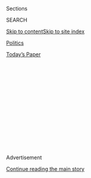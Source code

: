 <div id="app">

<div>

<div>

<div>

<div class="NYTAppHideMasthead css-1q2w90k e1suatyy0">

<div class="section css-ui9rw0 e1suatyy2">

<div class="css-eph4ug er09x8g0">

<div class="css-6n7j50">

</div>

<span class="css-1dv1kvn">Sections</span>

<div class="css-10488qs">

<span class="css-1dv1kvn">SEARCH</span>

</div>

[Skip to content](#site-content)[Skip to site
index](#site-index)

</div>

<div id="masthead-section-label" class="css-1wr3we4 eaxe0e00">

[Politics](https://www.nytimes.com/section/politics)

</div>

<div class="css-10698na e1huz5gh0">

</div>

</div>

<div id="masthead-bar-one" class="section hasLinks css-15hmgas e1csuq9d3">

<div class="css-uqyvli e1csuq9d0">

</div>

<div class="css-1uqjmks e1csuq9d1">

</div>

<div class="css-9e9ivx">

[](https://myaccount.nytimes.com/auth/login?response_type=cookie&client_id=vi)

</div>

<div class="css-1bvtpon e1csuq9d2">

[Today’s
Paper](https://www.nytimes.com/section/todayspaper)

</div>

</div>

</div>

</div>

<div data-aria-hidden="false">

<div id="site-content" data-role="main">

<div>

<div class="css-1aor85t" style="opacity:0.000000001;z-index:-1;visibility:hidden">

<div class="css-1hqnpie">

<div class="css-epjblv">

<span class="css-17xtcya">[Politics](/section/politics)</span><span class="css-x15j1o">|</span><span class="css-fwqvlz">Mark
Esper Confirmed as Trump’s Defense
Secretary</span>

</div>

<div class="css-k008qs">

<div class="css-1iwv8en">

<span class="css-18z7m18"></span>

<div>

</div>

</div>

<span class="css-1n6z4y">https://nyti.ms/2Oe2PA5</span>

<div class="css-1705lsu">

<div class="css-4xjgmj">

<div class="css-4skfbu" data-role="toolbar" data-aria-label="Social Media Share buttons, Save button, and Comments Panel with current comment count" data-testid="share-tools">

  - 
  - 
  - 
  - 
    
    <div class="css-6n7j50">
    
    </div>

  - 
  - 

</div>

</div>

</div>

</div>

</div>

</div>

<div id="NYT_TOP_BANNER_REGION" class="css-13pd83m">

</div>

<div id="top-wrapper" class="css-1sy8kpn">

<div id="top-slug" class="css-l9onyx">

Advertisement

</div>

[Continue reading the main
story](#after-top)

<div class="ad top-wrapper" style="text-align:center;height:100%;display:block;min-height:250px">

<div id="top" class="place-ad" data-position="top" data-size-key="top">

</div>

</div>

<div id="after-top">

</div>

</div>

<div id="sponsor-wrapper" class="css-1hyfx7x">

<div id="sponsor-slug" class="css-19vbshk">

Supported by

</div>

[Continue reading the main
story](#after-sponsor)

<div id="sponsor" class="ad sponsor-wrapper" style="text-align:center;height:100%;display:block">

</div>

<div id="after-sponsor">

</div>

</div>

<div class="css-1vkm6nb ehdk2mb0">

# Mark Esper Confirmed as Trump’s Defense Secretary

</div>

<div class="css-79elbk" data-testid="photoviewer-wrapper">

<div class="css-z3e15g" data-testid="photoviewer-wrapper-hidden">

</div>

<div class="css-1a48zt4 ehw59r15" data-testid="photoviewer-children">

![<span class="css-16f3y1r e13ogyst0" data-aria-hidden="true">Mark T.
Esper will take control of the country’s 1.2 million active-duty troops
and one of the largest militaries in the
world.</span><span class="css-cnj6d5 e1z0qqy90" itemprop="copyrightHolder"><span class="css-1ly73wi e1tej78p0">Credit...</span><span><span>Erin
Schaff/The New York
Times</span></span></span>](https://static01.nyt.com/images/2019/07/23/us/politics/23dc-military/23dc-military-articleLarge.jpg?quality=75&auto=webp&disable=upscale)

</div>

</div>

<div class="css-xt80pu e12qa4dv0">

<div class="css-18e8msd">

<div class="css-vp77d3 epjyd6m0">

<div class="css-1baulvz">

By [<span class="css-1baulvz last-byline" itemprop="name">Helene
Cooper</span>](https://www.nytimes.com/by/helene-cooper)

</div>

</div>

  - July 23,
    2019

  - 
    
    <div class="css-4xjgmj">
    
    <div class="css-d8bdto" data-role="toolbar" data-aria-label="Social Media Share buttons, Save button, and Comments Panel with current comment count" data-testid="share-tools">
    
      - 
      - 
      - 
      - 
        
        <div class="css-6n7j50">
        
        </div>
    
      - 
      - 
    
    </div>
    
    </div>

</div>

</div>

<div class="section meteredContent css-1r7ky0e" name="articleBody" itemprop="articleBody">

<div class="css-1fanzo5 StoryBodyCompanionColumn">

<div class="css-53u6y8">

WASHINGTON — The Senate overwhelmingly confirmed Mark T. Esper as
secretary of defense on Tuesday, ending the longest period by far that
the Pentagon had been without a permanent leader.

Mr. Esper, an Army infantryman who fought in the Persian Gulf war of
1991 before becoming a lobbyist for the military contractor Raytheon,
replaces Jim Mattis, who [resigned in
December](https://www.nytimes.com/2018/12/20/us/politics/jim-mattis-defense-secretary-trump.html)
during a dispute over pulling American troops out of Syria.

In receiving the lopsided 90-to-8 Senate nod, Mr. Esper succeeded where
Patrick M. Shanahan, President Trump’s original pick to replace Mr.
Mattis, did not; [Mr. Shanahan abruptly resigned last
month](https://www.nytimes.com/2019/06/18/us/politics/patrick-shanahan-defense-secretary.html),
before his Senate confirmation hearing was even scheduled, after news
reports revealed details of his 2011 divorce.

Mr. Esper, 55, now takes control of the country’s 1.2 million
active-duty troops and one of the largest militaries in the world as the
Trump administration is wrestling with the results of its so-called
maximum pressure campaign of economic sanctions on Iran, which has
prodded the two adversaries closer to military confrontation.

</div>

</div>

<div class="css-1fanzo5 StoryBodyCompanionColumn">

<div class="css-53u6y8">

“Having a Senate-confirmed secretary of defense, especially one of this
quality, could not come a moment too soon,” Senator Mitch McConnell of
Kentucky, the majority leader, said in a floor speech on Tuesday. He
called Mr. Esper a “well-prepared nominee” who will face a world “full
of serious threats to America, to our allies and to our interests.”

Mr. Esper will add his voice to the senior Trump national security
advisers seeking to influence the president on a range of issues,
including how to end the war in Afghanistan, and how to negotiate with
Turkey, a longtime North Atlantic Treaty Organization ally, as it defies
American wishes in [buying a missile system from
Russia](https://www.nytimes.com/2019/07/12/world/russia-turkey-missile-explain.html).

How influential Mr. Esper will be is one of the biggest questions facing
the new defense secretary. Mr. Mattis was widely viewed as a voice of
reason and global stability in a chaotic administration, but those very
views helped to poison his relationship with Mr. Trump and led to his
resignation.

Mr. Shanahan, a former Boeing executive, by contrast, was seen as far
more amenable to White House directives.

Unlike Mr. Shanahan, Mr. Esper joins Mr. Trump’s senior advisers with a
solid background in military affairs and a broad understanding of the
alliances that the United States has maintained throughout the Cold War
era. But the exit of Mr. Mattis and the Pentagon’s seven months without
a permanent secretary have diminished the department’s voice in internal
White House meetings.

</div>

</div>

<div class="css-1fanzo5 StoryBodyCompanionColumn">

<div class="css-53u6y8">

Meanwhile, the national security adviser, John R. Bolton, and Secretary
of State Mike Pompeo — who was a former West Point classmate of Mr.
Esper — have largely run national security policy in the months since
Mr. Mattis departed. Mr. Esper’s challenge, national security experts
said, will be to work to get the Pentagon’s views represented among
those strong personalities.

“The protracted period without a permanent defense secretary has created
a vacuum,” Carl Tobias, a law professor at the University of Richmond,
said in an email. “That situation has decreased D.O.D.’s influence on
critical matters involving national security and military affairs and
limited D.O.D.’s ability to affect important policymaking generally and
on specific issues,” especially Iran, China and North Korea.

“The president needs the best advice, particularly on national security,
from numerous perspectives, partly as a counterbalance to the apparently
outsized recent influence being exercised by Pompeo, Bolton and perhaps
others in the White House and Trump’s orbit,” Mr. Tobias said. He said
that need “may help explain the unusually bipartisan, overwhelming
confirmation vote that Esper secured.”

Indeed, Mr. Esper’s confirmation process was largely fast and smooth,
reflecting lawmakers’ eagerness for stability at the Pentagon.

But during his confirmation hearing, some Democrats, including Senator
Elizabeth Warren of Massachusetts, raised questions about Mr. Esper’s
ties to the defense industry. Ms. Warren, who is running for president
in 2020, in particular was critical of Mr. Esper’s refusal to recuse
himself from all matters involving Raytheon once he becomes defense
secretary. She voted against his confirmation.

In fact, five of the eight senators — all Democrats — voting against Mr.
Esper are presidential aspirants in 2020: Cory Booker of New Jersey,
Kirsten Gillibrand of New York, Kamala Harris of California, Amy
Klobuchar of Minnesota and Ms. Warren.

The confirmation of Mr. Esper, who was sworn in later Tuesday, does not
end the leadership void at the Pentagon, which still has no permanent
deputy secretary of defense. David Norquist, Mr. Trump’s nominee for
that job, is scheduled for his own Senate hearing on Wednesday.

</div>

</div>

<div class="css-1fanzo5 StoryBodyCompanionColumn">

<div class="css-53u6y8">

Meanwhile, the vice chairman of the Joint Chiefs of Staff, Gen. Paul
Selva, is retiring on Friday, but the man nominated by the president to
replace him, Gen. John E. Hyten, has been embroiled in sexual misconduct
allegations that could torpedo his chances of gaining Senate
confirmation.

Mr. Esper’s rise to the top job also signals the ascent of the Army,
after several years in which Marines have largely run the Defense
Department. Mr. Mattis was a four-star Marine general, as is Gen. Joseph
F. Dunford Jr., the chairman of the Joint Chiefs of Staff, whose term
expires in October.

Mr. Trump has [nominated Gen. Mark A.
Milley](https://www.nytimes.com/2018/12/07/us/politics/trump-mark-milley-chairman-joint-chiefs.html)
of the Army to replace General Dunford.

</div>

</div>

</div>

<div>

</div>

<div>

</div>

<div>

</div>

<div>

<div id="bottom-wrapper" class="css-1ede5it">

<div id="bottom-slug" class="css-l9onyx">

Advertisement

</div>

[Continue reading the main
story](#after-bottom)

<div id="bottom" class="ad bottom-wrapper" style="text-align:center;height:100%;display:block;min-height:90px">

</div>

<div id="after-bottom">

</div>

</div>

</div>

</div>

</div>

## Site Index

<div>

</div>

## Site Information Navigation

  - [© <span>2020</span> <span>The New York Times
    Company</span>](https://help.nytimes.com/hc/en-us/articles/115014792127-Copyright-notice)

<!-- end list -->

  - [NYTCo](https://www.nytco.com/)
  - [Contact
    Us](https://help.nytimes.com/hc/en-us/articles/115015385887-Contact-Us)
  - [Work with us](https://www.nytco.com/careers/)
  - [Advertise](https://nytmediakit.com/)
  - [T Brand Studio](http://www.tbrandstudio.com/)
  - [Your Ad
    Choices](https://www.nytimes.com/privacy/cookie-policy#how-do-i-manage-trackers)
  - [Privacy](https://www.nytimes.com/privacy)
  - [Terms of
    Service](https://help.nytimes.com/hc/en-us/articles/115014893428-Terms-of-service)
  - [Terms of
    Sale](https://help.nytimes.com/hc/en-us/articles/115014893968-Terms-of-sale)
  - [Site
    Map](https://spiderbites.nytimes.com)
  - [Help](https://help.nytimes.com/hc/en-us)
  - [Subscriptions](https://www.nytimes.com/subscription?campaignId=37WXW)

</div>

</div>

</div>

</div>
